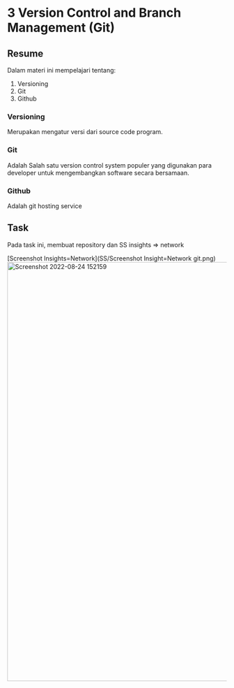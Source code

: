 # 3 Version Control and Branch Management (Git)

## Resume
Dalam materi ini mempelajari tentang:
1. Versioning
2. Git
3. Github

### Versioning
Merupakan mengatur versi dari source code program. 

### Git
Adalah Salah satu version control system populer yang digunakan para developer untuk mengembangkan software secara bersamaan.

### Github
Adalah git hosting service

## Task
Pada task ini, membuat repository dan SS insights => network

[Screenshot Insights=Network](SS/Screenshot Insight=Network git.png)
<img width="960" alt="Screenshot 2022-08-24 152159" src="https://user-images.githubusercontent.com/111029546/186852131-3a9ba8c5-fec1-40bc-9455-e3e244e5b3a5.png">
